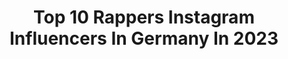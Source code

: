 ---
title: Top 10 Rappers Instagram Influencers In Germany In 2023
description: >-
  Find top rappers Instagram influencers in Germany in 2023. Most popular hashtags: #deutschrap #rap #rapper.
platform: Instagram
hits: 86
text_top: See the most popular Instagram profiles on inBeat.
text_bottom: Our search engine holds 86 Instagram influencers like this in Germany for you to collaborate.
profiles:
  - username: "primakova_papi"
    fullname: >-
      LCone // Livio Carlin
    bio: >-
      rapper // moderator booking: booking@frontlinemusic.ch Check Chueche feat. Mimiks! 🎂
    location: "Germany"
    followers: 13861
    engagement: 1588
    commentsToLikes: 0.009918
    id: ck14lhcq5uoef0i19qj3yq732
    verified: true
    hashtags: "#cool, #fresh"
  - username: "toonypolak"
    fullname: >-
      Toony
    bio: >-
      Twitch.tv/Toonypolak 🇵🇱—RAPPER— 🩺🏋🏻‍♀️—PHYSICAL THERAPIST- 🥋BJJ BLUE BELT-
    location: "Germany"
    followers: 16138
    engagement: 227
    commentsToLikes: 0.067157
    id: ck6tujdmpgo9d0j71o9mr9ksc
    verified: false
    hashtags: "#allin, #synek, #polska, #polak"
  - username: "motrip"
    fullname: >-
      MoTrip
    bio: >-
      Rapper/Songwriter
    location: "Germany"
    followers: 269123
    engagement: 381
    commentsToLikes: 0.007321
    id: ck0tvogr4c5dl0i1949ak4n4v
    verified: true
    hashtags: "#talkshow, #mellowcompany, #melloandfriends, #deepunddeutlich"
  - username: "fatoniyo"
    fullname: >-
      Fatoni
    bio: >-
      Bester deutscher Rapper der Welt! Okayer Schauspieler! „Delirium“ mit @edgarwasser kommt!
    location: "Germany"
    followers: 46486
    engagement: 435
    commentsToLikes: 0.017133
    id: ck134bf67vmc00i19mbt8mldn
    verified: true
    hashtags: ""
  - username: "diggidexter"
    fullname: >-
      Dexter™
    bio: >-
      Producer, Rapper & DJ from Stuttgart/ Germany. Initiative 19. Februar Hanau:
    location: "Germany"
    followers: 21864
    engagement: 485
    commentsToLikes: 0.050500
    id: ck6tz55sv7ogh0j71qqjp3pek
    verified: false
    hashtags: "#saytheirnames"
  - username: "kartoucha_official"
    fullname: >-
      K-rtoucha 🇹🇳Tunis 🇨🇭Zürich
    bio: >-
      Rapper • Songwriter Booking & Business : Kartouchabooking@gmail.com Kartoucha - ” Ya 7ouma ياحومة ” clip video out now!
    location: "Germany"
    followers: 45626
    engagement: 66
    commentsToLikes: 0.047296
    id: ck5hef8kwslhn0i114rfvfc7n
    verified: false
    hashtags: "#algerie, #kartouchagang, #gucci, #raptunisien"
  - username: "drobdynamic"
    fullname: >-
      Drob Dynamic
    bio: >-
      GOD FIRST✝️(JESUS FOLLOWER)✝️ Rapper & Freestyler 🎤 Songwriter & Rap-Coach 🎵
    location: "Germany"
    followers: 5963
    engagement: 799
    commentsToLikes: 0.051765
    id: ck5ce7iykkhla0i11yoegqsb7
    verified: false
    hashtags: "#hollywood, #ajdebre, #gipsyking, #vegas"
  - username: "derasiate"
    fullname: >-
      Der Asiate 🇩🇪🇻🇳
    bio: >-
      🎤Rapper/Bademeister/Asiate BESTE MODE ➡️ @fidschimarkt 📞 Promoter 💸 Künstler Management 📱 FACEBOOK/DerAsiate Booking⬇️ Derasiate88@yahoo.com
    location: "Germany"
    followers: 35378
    engagement: 316
    commentsToLikes: 0.032773
    id: ck6tuj482gmrc0j71komsjxx0
    verified: true
    hashtags: "#mima, #fidschimarkt, #asien, #bademeister"
  - username: "rica_shay"
    fullname: >-
      Rica Shay
    bio: >-
      Weirdo, rapper, drag thing performer and a big old hoe. 🇺🇸 in 🇦🇺 I‘M RAISING MONEY TO MOVE TO GERMANY. Gofundme link in bio. ⬇️
    location: "Germany"
    followers: 22633
    engagement: 378
    commentsToLikes: 0.031282
    id: ck6tq8hmrpzm50j7176aoytdz
    verified: true
    hashtags: "#booty, #britneyspears, #ricashay, #queer"
  - username: "sido_shawnstein"
    fullname: >-
      Sido
    bio: >-
      Sido Sigi HipHop Rapper Deutschrap Rap King Berlin Aggroberlin Fan Seite von @shawnstein
    location: "Germany"
    followers: 27133
    engagement: 340
    commentsToLikes: 0.021316
    id: ckap4jdr07mqx0i78xg7wx3o6
    verified: false
    hashtags: "#fanseite, #hiphop, #rap, #maske"
---